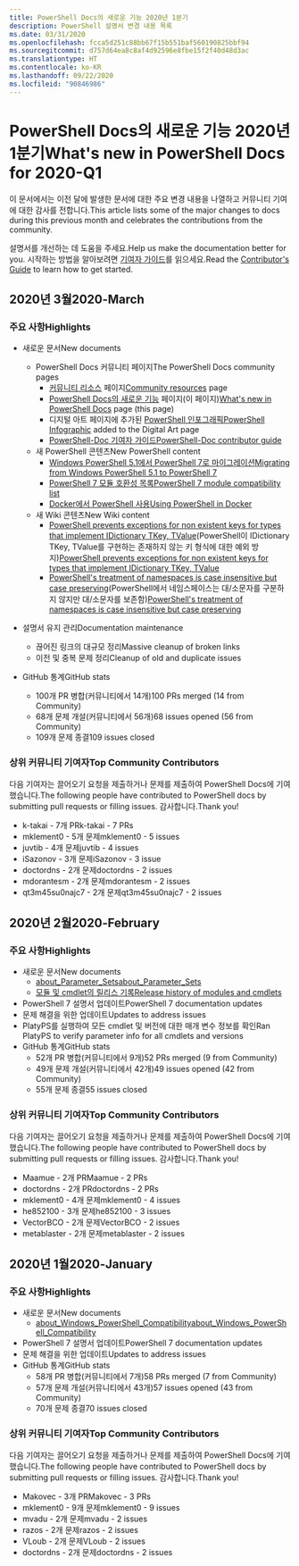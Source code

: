 ```yaml
---
title: PowerShell Docs의 새로운 기능 2020년 1분기
description: PowerShell 설명서 변경 내용 목록
ms.date: 03/31/2020
ms.openlocfilehash: fcca5d251c88bb67f15b551baf560190825bbf94
ms.sourcegitcommit: d757d64ea8c8af4d92596e8fbe15f2f40d48d3ac
ms.translationtype: HT
ms.contentlocale: ko-KR
ms.lasthandoff: 09/22/2020
ms.locfileid: "90846986"
---
```

# <a name="whats-new-in-powershell-docs-for-2020-q1"></a><span data-ttu-id="eba45-103">PowerShell Docs의 새로운 기능 2020년 1분기</span><span class="sxs-lookup"><span data-stu-id="eba45-103">What's new in PowerShell Docs for 2020-Q1</span></span>

<span data-ttu-id="eba45-104">이 문서에서는 이전 달에 발생한 문서에 대한 주요 변경 내용을 나열하고 커뮤니티 기여에 대한 감사를 전합니다.</span><span class="sxs-lookup"><span data-stu-id="eba45-104">This article lists some of the major changes to docs during this previous month and celebrates the contributions from the community.</span></span>

<span data-ttu-id="eba45-105">설명서를 개선하는 데 도움을 주세요.</span><span class="sxs-lookup"><span data-stu-id="eba45-105">Help us make the documentation better for you.</span></span> <span data-ttu-id="eba45-106">시작하는 방법을 알아보려면 [기여자 가이드][contrib]를 읽으세요.</span><span class="sxs-lookup"><span data-stu-id="eba45-106">Read the [Contributor's Guide][contrib] to learn how to get started.</span></span>

## <a name="2020-march"></a><span data-ttu-id="eba45-107">2020년 3월</span><span class="sxs-lookup"><span data-stu-id="eba45-107">2020-March</span></span>

### <a name="highlights"></a><span data-ttu-id="eba45-108">주요 사항</span><span class="sxs-lookup"><span data-stu-id="eba45-108">Highlights</span></span>

- <span data-ttu-id="eba45-109">새로운 문서</span><span class="sxs-lookup"><span data-stu-id="eba45-109">New documents</span></span>
  - <span data-ttu-id="eba45-110">PowerShell Docs 커뮤니티 페이지</span><span class="sxs-lookup"><span data-stu-id="eba45-110">The PowerShell Docs community pages</span></span>
    - <span data-ttu-id="eba45-111">[커뮤니티 리소스](/powershell/scripting/community/community-support) 페이지</span><span class="sxs-lookup"><span data-stu-id="eba45-111">[Community resources](/powershell/scripting/community/community-support) page</span></span>
    - <span data-ttu-id="eba45-112">[PowerShell Docs의 새로운 기능](#2020-march) 페이지(이 페이지)</span><span class="sxs-lookup"><span data-stu-id="eba45-112">[What's new in PowerShell Docs](#2020-march) page (this page)</span></span>
    - <span data-ttu-id="eba45-113">디지털 아트 페이지에 추가된 [PowerShell 인포그래픽](https://github.com/MicrosoftDocs/PowerShell-Docs/blob/staging/assets/PowerShell_7_Infographic.pdf)</span><span class="sxs-lookup"><span data-stu-id="eba45-113">[PowerShell Infographic](https://github.com/MicrosoftDocs/PowerShell-Docs/blob/staging/assets/PowerShell_7_Infographic.pdf) added to the Digital Art page</span></span>
    - [<span data-ttu-id="eba45-114">PowerShell-Doc 기여자 가이드</span><span class="sxs-lookup"><span data-stu-id="eba45-114">PowerShell-Doc contributor guide</span></span>](/powershell/scripting/community/contributing/overview?view=powershell-7)
  - <span data-ttu-id="eba45-115">새 PowerShell 콘텐츠</span><span class="sxs-lookup"><span data-stu-id="eba45-115">New PowerShell content</span></span>
    - [<span data-ttu-id="eba45-116">Windows PowerShell 5.1에서 PowerShell 7로 마이그레이션</span><span class="sxs-lookup"><span data-stu-id="eba45-116">Migrating from Windows PowerShell 5.1 to PowerShell 7</span></span>](/powershell/scripting/whats-new/migrating-from-windows-powershell-51-to-powershell-7)
    - [<span data-ttu-id="eba45-117">PowerShell 7 모듈 호환성 목록</span><span class="sxs-lookup"><span data-stu-id="eba45-117">PowerShell 7 module compatibility list</span></span>](/PowerShell/scripting/whats-new/module-compatibility)
    - [<span data-ttu-id="eba45-118">Docker에서 PowerShell 사용</span><span class="sxs-lookup"><span data-stu-id="eba45-118">Using PowerShell in Docker</span></span>](/powershell/scripting/install/powershell-in-docker)
  - <span data-ttu-id="eba45-119">새 Wiki 콘텐츠</span><span class="sxs-lookup"><span data-stu-id="eba45-119">New Wiki content</span></span>
    - <span data-ttu-id="eba45-120">[PowerShell prevents exceptions for non existent keys for types that implement IDictionary TKey, TValue](https://github.com/MicrosoftDocs/PowerShell-Docs/wiki/PowerShell-prevents-exceptions-for-non-existent-keys-for-types-that-implement-IDictionary-TKey,-TValue-)(PowerShell이 IDictionary TKey, TValue를 구현하는 존재하지 않는 키 형식에 대한 예외 방지)</span><span class="sxs-lookup"><span data-stu-id="eba45-120">[PowerShell prevents exceptions for non existent keys for types that implement IDictionary TKey, TValue](https://github.com/MicrosoftDocs/PowerShell-Docs/wiki/PowerShell-prevents-exceptions-for-non-existent-keys-for-types-that-implement-IDictionary-TKey,-TValue-)</span></span>
    - <span data-ttu-id="eba45-121">[PowerShell's treatment of namespaces is case insensitive but case preserving](https://github.com/MicrosoftDocs/PowerShell-Docs/wiki/PowerShell's-treatment-of-namespaces-is-case-insensitive-but-case-preserving)(PowerShell에서 네임스페이스는 대/소문자를 구분하지 않지만 대/소문자를 보존함)</span><span class="sxs-lookup"><span data-stu-id="eba45-121">[PowerShell's treatment of namespaces is case insensitive but case preserving](https://github.com/MicrosoftDocs/PowerShell-Docs/wiki/PowerShell's-treatment-of-namespaces-is-case-insensitive-but-case-preserving)</span></span>

- <span data-ttu-id="eba45-122">설명서 유지 관리</span><span class="sxs-lookup"><span data-stu-id="eba45-122">Documentation maintenance</span></span>
  - <span data-ttu-id="eba45-123">끊어진 링크의 대규모 정리</span><span class="sxs-lookup"><span data-stu-id="eba45-123">Massive cleanup of broken links</span></span>
  - <span data-ttu-id="eba45-124">이전 및 중복 문제 정리</span><span class="sxs-lookup"><span data-stu-id="eba45-124">Cleanup of old and duplicate issues</span></span>

- <span data-ttu-id="eba45-125">GitHub 통계</span><span class="sxs-lookup"><span data-stu-id="eba45-125">GitHub stats</span></span>
  - <span data-ttu-id="eba45-126">100개 PR 병합(커뮤니티에서 14개)</span><span class="sxs-lookup"><span data-stu-id="eba45-126">100 PRs merged (14 from Community)</span></span>
  - <span data-ttu-id="eba45-127">68개 문제 개설(커뮤니티에서 56개)</span><span class="sxs-lookup"><span data-stu-id="eba45-127">68 issues opened (56 from Community)</span></span>
  - <span data-ttu-id="eba45-128">109개 문제 종결</span><span class="sxs-lookup"><span data-stu-id="eba45-128">109 issues closed</span></span>

### <a name="top-community-contributors"></a><span data-ttu-id="eba45-129">상위 커뮤니티 기여자</span><span class="sxs-lookup"><span data-stu-id="eba45-129">Top Community Contributors</span></span>

<span data-ttu-id="eba45-130">다음 기여자는 끌어오기 요청을 제출하거나 문제를 제출하여 PowerShell Docs에 기여했습니다.</span><span class="sxs-lookup"><span data-stu-id="eba45-130">The following people have contributed to PowerShell docs by submitting pull requests or filling issues.</span></span> <span data-ttu-id="eba45-131">감사합니다.</span><span class="sxs-lookup"><span data-stu-id="eba45-131">Thank you!</span></span>

- <span data-ttu-id="eba45-132">k-takai - 7개 PR</span><span class="sxs-lookup"><span data-stu-id="eba45-132">k-takai - 7 PRs</span></span>
- <span data-ttu-id="eba45-133">mklement0 - 5개 문제</span><span class="sxs-lookup"><span data-stu-id="eba45-133">mklement0 - 5 issues</span></span>
- <span data-ttu-id="eba45-134">juvtib - 4개 문제</span><span class="sxs-lookup"><span data-stu-id="eba45-134">juvtib - 4 issues</span></span>
- <span data-ttu-id="eba45-135">iSazonov - 3개 문제</span><span class="sxs-lookup"><span data-stu-id="eba45-135">iSazonov - 3 issue</span></span>
- <span data-ttu-id="eba45-136">doctordns - 2개 문제</span><span class="sxs-lookup"><span data-stu-id="eba45-136">doctordns - 2 issues</span></span>
- <span data-ttu-id="eba45-137">mdorantesm - 2개 문제</span><span class="sxs-lookup"><span data-stu-id="eba45-137">mdorantesm - 2 issues</span></span>
- <span data-ttu-id="eba45-138">qt3m45su0najc7 - 2개 문제</span><span class="sxs-lookup"><span data-stu-id="eba45-138">qt3m45su0najc7 - 2 issues</span></span>

## <a name="2020-february"></a><span data-ttu-id="eba45-139">2020년 2월</span><span class="sxs-lookup"><span data-stu-id="eba45-139">2020-February</span></span>

### <a name="highlights"></a><span data-ttu-id="eba45-140">주요 사항</span><span class="sxs-lookup"><span data-stu-id="eba45-140">Highlights</span></span>

- <span data-ttu-id="eba45-141">새로운 문서</span><span class="sxs-lookup"><span data-stu-id="eba45-141">New documents</span></span>
  - [<span data-ttu-id="eba45-142">about_Parameter_Sets</span><span class="sxs-lookup"><span data-stu-id="eba45-142">about_Parameter_Sets</span></span>](/powershell/module/microsoft.powershell.core/about/about_parameter_sets)
  - [<span data-ttu-id="eba45-143">모듈 및 cmdlet의 릴리스 기록</span><span class="sxs-lookup"><span data-stu-id="eba45-143">Release history of modules and cmdlets</span></span>](/powershell/scripting/whats-new/cmdlet-versions)
- <span data-ttu-id="eba45-144">PowerShell 7 설명서 업데이트</span><span class="sxs-lookup"><span data-stu-id="eba45-144">PowerShell 7 documentation updates</span></span>
- <span data-ttu-id="eba45-145">문제 해결을 위한 업데이트</span><span class="sxs-lookup"><span data-stu-id="eba45-145">Updates to address issues</span></span>
- <span data-ttu-id="eba45-146">PlatyPS를 실행하여 모든 cmdlet 및 버전에 대한 매개 변수 정보를 확인</span><span class="sxs-lookup"><span data-stu-id="eba45-146">Ran PlatyPS to verify parameter info for all cmdlets and versions</span></span>
- <span data-ttu-id="eba45-147">GitHub 통계</span><span class="sxs-lookup"><span data-stu-id="eba45-147">GitHub stats</span></span>
  - <span data-ttu-id="eba45-148">52개 PR 병합(커뮤니티에서 9개)</span><span class="sxs-lookup"><span data-stu-id="eba45-148">52 PRs merged (9 from Community)</span></span>
  - <span data-ttu-id="eba45-149">49개 문제 개설(커뮤니티에서 42개)</span><span class="sxs-lookup"><span data-stu-id="eba45-149">49 issues opened (42 from Community)</span></span>
  - <span data-ttu-id="eba45-150">55개 문제 종결</span><span class="sxs-lookup"><span data-stu-id="eba45-150">55 issues closed</span></span>

### <a name="top-community-contributors"></a><span data-ttu-id="eba45-151">상위 커뮤니티 기여자</span><span class="sxs-lookup"><span data-stu-id="eba45-151">Top Community Contributors</span></span>

<span data-ttu-id="eba45-152">다음 기여자는 끌어오기 요청을 제출하거나 문제를 제출하여 PowerShell Docs에 기여했습니다.</span><span class="sxs-lookup"><span data-stu-id="eba45-152">The following people have contributed to PowerShell docs by submitting pull requests or filling issues.</span></span> <span data-ttu-id="eba45-153">감사합니다.</span><span class="sxs-lookup"><span data-stu-id="eba45-153">Thank you!</span></span>

- <span data-ttu-id="eba45-154">Maamue - 2개 PR</span><span class="sxs-lookup"><span data-stu-id="eba45-154">Maamue - 2 PRs</span></span>
- <span data-ttu-id="eba45-155">doctordns - 2개 PR</span><span class="sxs-lookup"><span data-stu-id="eba45-155">doctordns - 2 PRs</span></span>
- <span data-ttu-id="eba45-156">mklement0 - 4개 문제</span><span class="sxs-lookup"><span data-stu-id="eba45-156">mklement0 - 4 issues</span></span>
- <span data-ttu-id="eba45-157">he852100 - 3개 문제</span><span class="sxs-lookup"><span data-stu-id="eba45-157">he852100 - 3 issues</span></span>
- <span data-ttu-id="eba45-158">VectorBCO - 2개 문제</span><span class="sxs-lookup"><span data-stu-id="eba45-158">VectorBCO - 2 issues</span></span>
- <span data-ttu-id="eba45-159">metablaster - 2개 문제</span><span class="sxs-lookup"><span data-stu-id="eba45-159">metablaster - 2 issues</span></span>

## <a name="2020-january"></a><span data-ttu-id="eba45-160">2020년 1월</span><span class="sxs-lookup"><span data-stu-id="eba45-160">2020-January</span></span>

### <a name="highlights"></a><span data-ttu-id="eba45-161">주요 사항</span><span class="sxs-lookup"><span data-stu-id="eba45-161">Highlights</span></span>

- <span data-ttu-id="eba45-162">새로운 문서</span><span class="sxs-lookup"><span data-stu-id="eba45-162">New documents</span></span>
  - [<span data-ttu-id="eba45-163">about_Windows_PowerShell_Compatibility</span><span class="sxs-lookup"><span data-stu-id="eba45-163">about_Windows_PowerShell_Compatibility</span></span>](/powershell/module/microsoft.powershell.core/about/about_Windows_PowerShell_Compatibility)
- <span data-ttu-id="eba45-164">PowerShell 7 설명서 업데이트</span><span class="sxs-lookup"><span data-stu-id="eba45-164">PowerShell 7 documentation updates</span></span>
- <span data-ttu-id="eba45-165">문제 해결을 위한 업데이트</span><span class="sxs-lookup"><span data-stu-id="eba45-165">Updates to address issues</span></span>
- <span data-ttu-id="eba45-166">GitHub 통계</span><span class="sxs-lookup"><span data-stu-id="eba45-166">GitHub stats</span></span>
  - <span data-ttu-id="eba45-167">58개 PR 병합(커뮤니티에서 7개)</span><span class="sxs-lookup"><span data-stu-id="eba45-167">58 PRs merged (7 from Community)</span></span>
  - <span data-ttu-id="eba45-168">57개 문제 개설(커뮤니티에서 43개)</span><span class="sxs-lookup"><span data-stu-id="eba45-168">57 issues opened (43 from Community)</span></span>
  - <span data-ttu-id="eba45-169">70개 문제 종결</span><span class="sxs-lookup"><span data-stu-id="eba45-169">70 issues closed</span></span>

### <a name="top-community-contributors"></a><span data-ttu-id="eba45-170">상위 커뮤니티 기여자</span><span class="sxs-lookup"><span data-stu-id="eba45-170">Top Community Contributors</span></span>

<span data-ttu-id="eba45-171">다음 기여자는 끌어오기 요청을 제출하거나 문제를 제출하여 PowerShell Docs에 기여했습니다.</span><span class="sxs-lookup"><span data-stu-id="eba45-171">The following people have contributed to PowerShell docs by submitting pull requests or filling issues.</span></span> <span data-ttu-id="eba45-172">감사합니다.</span><span class="sxs-lookup"><span data-stu-id="eba45-172">Thank you!</span></span>

- <span data-ttu-id="eba45-173">Makovec - 3개 PR</span><span class="sxs-lookup"><span data-stu-id="eba45-173">Makovec - 3 PRs</span></span>
- <span data-ttu-id="eba45-174">mklement0 - 9개 문제</span><span class="sxs-lookup"><span data-stu-id="eba45-174">mklement0 - 9 issues</span></span>
- <span data-ttu-id="eba45-175">mvadu - 2개 문제</span><span class="sxs-lookup"><span data-stu-id="eba45-175">mvadu - 2 issues</span></span>
- <span data-ttu-id="eba45-176">razos - 2개 문제</span><span class="sxs-lookup"><span data-stu-id="eba45-176">razos - 2 issues</span></span>
- <span data-ttu-id="eba45-177">VLoub - 2개 문제</span><span class="sxs-lookup"><span data-stu-id="eba45-177">VLoub - 2 issues</span></span>
- <span data-ttu-id="eba45-178">doctordns - 2개 문제</span><span class="sxs-lookup"><span data-stu-id="eba45-178">doctordns - 2 issues</span></span>

<!-- Link references -->
[contrib]: contributing/overview.md
